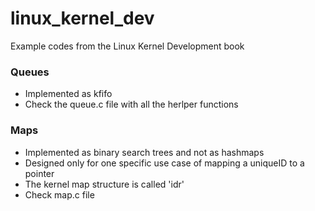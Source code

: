 # linux_kernel_dev
Example codes from the Linux Kernel Development book

### Queues
* Implemented as kfifo
* Check the queue.c file with all the herlper functions

### Maps
* Implemented as binary search trees and not as hashmaps
* Designed only for one specific use case of mapping a uniqueID to a pointer
* The kernel map structure is called 'idr'
* Check map.c file 

